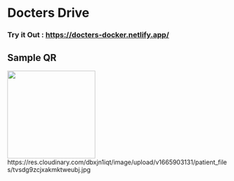 # Docters Drive
### Try it Out : https://docters-docker.netlify.app/

## Sample QR
<img width="200" src="https://res.cloudinary.com/dbxjn1iqt/image/upload/v1665903027/patient_files/fa6xshbowh5vpukizd9f.png"/>
https://res.cloudinary.com/dbxjn1iqt/image/upload/v1665903131/patient_files/tvsdg9zcjxakmktweubj.jpg
